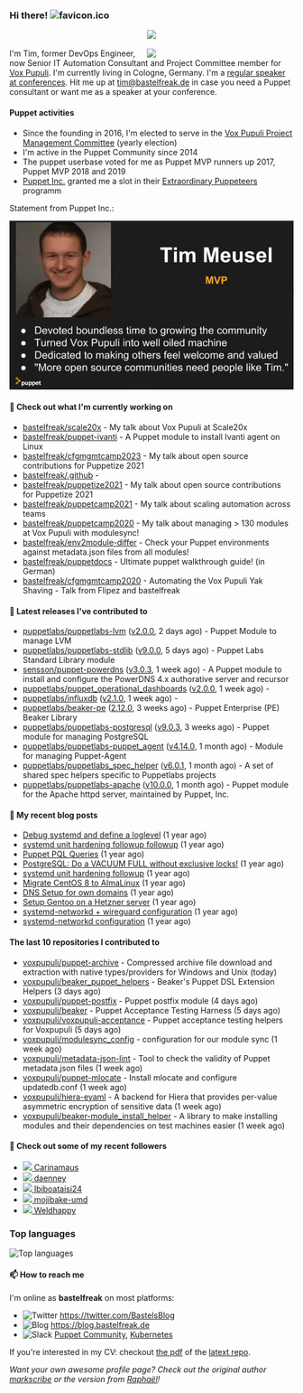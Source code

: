 ### Hi there! ![favicon.ico](https://raw.githubusercontent.com/bastelfreak/bastelfreak/master/favicon.ico)

<p align="center">
  <a href="https://github.com/ryo-ma/github-profile-trophy"><img src="https://github-profile-trophy.vercel.app/?username=bastelfreak&theme=darkhub&margin-w=15&margin-h=15&no-frame=true&column=5"/></a>
</p>

<img align="right" src="https://avatars.githubusercontent.com/bastelfreak" width="260">

I'm Tim, former DevOps Engineer, now Senior IT Automation Consultant and Project
Committee member for [Vox Pupuli](https://voxpupuli.org).
I'm currently living in Cologne, Germany. I'm a
[regular speaker at conferences](https://github.com/bastelfreak/talks#collection-of-talks-proposals-and-related-stuff).
Hit me up at [tim@bastelfreak.de](mailto:tim@bastelfeak.de) in case you need a
Puppet consultant or want me as a speaker at your conference.

#### Puppet activities

* Since the founding in 2016, I'm elected to serve in the [Vox Pupuli Project Management Committee](https://voxpupuli.org/blog/2016/10/12/pmc-election-results/) (yearly election)
* I'm active in the Puppet Community since 2014
* The puppet userbase voted for me as Puppet MVP runners up 2017, Puppet MVP 2018 and 2019
* [Puppet Inc.](https://puppet.com) granted me a slot in their [Extraordinary Puppeteers](https://puppet-champions.github.io/profiles.html) programm

Statement from Puppet Inc.:

![mvp statement](https://raw.githubusercontent.com/bastelfreak/bastelfreak/master/MVP.png)

#### 🌱 Check out what I'm currently working on


- [bastelfreak/scale20x](https://github.com/bastelfreak/scale20x) - My talk about Vox Pupuli at Scale20x
- [bastelfreak/puppet-ivanti](https://github.com/bastelfreak/puppet-ivanti) - A Puppet module to install Ivanti agent on Linux
- [bastelfreak/cfgmgmtcamp2023](https://github.com/bastelfreak/cfgmgmtcamp2023) - My talk about open source contributions for Puppetize 2021
- [bastelfreak/.github](https://github.com/bastelfreak/.github) - 
- [bastelfreak/puppetize2021](https://github.com/bastelfreak/puppetize2021) - My talk about open source contributions for Puppetize 2021
- [bastelfreak/puppetcamp2021](https://github.com/bastelfreak/puppetcamp2021) - My talk about scaling automation across teams
- [bastelfreak/puppetcamp2020](https://github.com/bastelfreak/puppetcamp2020) - My talk about managing &gt; 130 modules at Vox Pupuli with modulesync!
- [bastelfreak/env2module-differ](https://github.com/bastelfreak/env2module-differ) - Check your Puppet environments against metadata.json files from all modules!
- [bastelfreak/puppetdocs](https://github.com/bastelfreak/puppetdocs) - Ultimate puppet walkthrough guide! (in German)
- [bastelfreak/cfgmgmtcamp2020](https://github.com/bastelfreak/cfgmgmtcamp2020) - Automating the Vox Pupuli Yak Shaving - Talk from Flipez and bastelfreak

#### 🔭 Latest releases I've contributed to


- [puppetlabs/puppetlabs-lvm](https://github.com/puppetlabs/puppetlabs-lvm) ([v2.0.0](https://github.com/puppetlabs/puppetlabs-lvm/releases/tag/v2.0.0), 2 days ago) - Puppet Module to manage LVM
- [puppetlabs/puppetlabs-stdlib](https://github.com/puppetlabs/puppetlabs-stdlib) ([v9.0.0](https://github.com/puppetlabs/puppetlabs-stdlib/releases/tag/v9.0.0), 5 days ago) - Puppet Labs Standard Library module
- [sensson/puppet-powerdns](https://github.com/sensson/puppet-powerdns) ([v3.0.3](https://github.com/sensson/puppet-powerdns/releases/tag/v3.0.3), 1 week ago) - A Puppet module to install and configure the PowerDNS 4.x authorative server and recursor
- [puppetlabs/puppet_operational_dashboards](https://github.com/puppetlabs/puppet_operational_dashboards) ([v2.0.0](https://github.com/puppetlabs/puppet_operational_dashboards/releases/tag/v2.0.0), 1 week ago) - 
- [puppetlabs/influxdb](https://github.com/puppetlabs/influxdb) ([v2.1.0](https://github.com/puppetlabs/influxdb/releases/tag/v2.1.0), 1 week ago) - 
- [puppetlabs/beaker-pe](https://github.com/puppetlabs/beaker-pe) ([2.12.0](https://github.com/puppetlabs/beaker-pe/releases/tag/2.12.0), 3 weeks ago) - Puppet Enterprise (PE) Beaker Library
- [puppetlabs/puppetlabs-postgresql](https://github.com/puppetlabs/puppetlabs-postgresql) ([v9.0.3](https://github.com/puppetlabs/puppetlabs-postgresql/releases/tag/v9.0.3), 3 weeks ago) - Puppet module for managing PostgreSQL
- [puppetlabs/puppetlabs-puppet_agent](https://github.com/puppetlabs/puppetlabs-puppet_agent) ([v4.14.0](https://github.com/puppetlabs/puppetlabs-puppet_agent/releases/tag/v4.14.0), 1 month ago) - Module for managing Puppet-Agent
- [puppetlabs/puppetlabs_spec_helper](https://github.com/puppetlabs/puppetlabs_spec_helper) ([v6.0.1](https://github.com/puppetlabs/puppetlabs_spec_helper/releases/tag/v6.0.1), 1 month ago) - A set of shared spec helpers specific to Puppetlabs projects
- [puppetlabs/puppetlabs-apache](https://github.com/puppetlabs/puppetlabs-apache) ([v10.0.0](https://github.com/puppetlabs/puppetlabs-apache/releases/tag/v10.0.0), 1 month ago) - Puppet module for the Apache httpd server, maintained by Puppet, Inc. 

#### 📜 My recent blog posts


- [Debug systemd and define a loglevel](https://blog.bastelfreak.de/2022/02/debug-systemd-and-define-a-loglevel/) (1 year ago)
- [systemd unit hardening followup followup](https://blog.bastelfreak.de/2022/01/systemd-unit-hardening-followup-followup/) (1 year ago)
- [Puppet PQL Queries](https://blog.bastelfreak.de/2022/01/puppet-pql-queries/) (1 year ago)
- [PostgreSQL: Do a VACUUM FULL without exclusive locks!](https://blog.bastelfreak.de/2022/01/postgresql-do-a-vacuum-full-without-exclusive-locks/) (1 year ago)
- [systemd unit hardening followup](https://blog.bastelfreak.de/2022/01/systemd-unit-hardening-followup/) (1 year ago)
- [Migrate CentOS 8 to AlmaLinux](https://blog.bastelfreak.de/2022/01/migrate-centos-8-to-almalinux/) (1 year ago)
- [DNS Setup for own domains](https://blog.bastelfreak.de/2022/01/dns-setup-for-own-domains/) (1 year ago)
- [Setup Gentoo on a Hetzner server](https://blog.bastelfreak.de/2022/01/setup-gentoo-on-a-hetzner-server/) (1 year ago)
- [systemd-networkd &#43; wireguard configuration](https://blog.bastelfreak.de/2022/01/systemd-networkd-wireguard-configuration/) (1 year ago)
- [systemd-networkd configuration](https://blog.bastelfreak.de/2022/01/systemd-networkd-configuration/) (1 year ago)

#### The last 10 repositories I contributed to


- [voxpupuli/puppet-archive](https://github.com/voxpupuli/puppet-archive) - Compressed archive file download and extraction with native types/providers for Windows and Unix (today)
- [voxpupuli/beaker_puppet_helpers](https://github.com/voxpupuli/beaker_puppet_helpers) - Beaker&#39;s Puppet DSL Extension Helpers (3 days ago)
- [voxpupuli/puppet-postfix](https://github.com/voxpupuli/puppet-postfix) - Puppet postfix module (4 days ago)
- [voxpupuli/beaker](https://github.com/voxpupuli/beaker) - Puppet Acceptance Testing Harness (5 days ago)
- [voxpupuli/voxpupuli-acceptance](https://github.com/voxpupuli/voxpupuli-acceptance) - Puppet acceptance testing helpers for Voxpupuli (5 days ago)
- [voxpupuli/modulesync_config](https://github.com/voxpupuli/modulesync_config) - configuration for our module sync (1 week ago)
- [voxpupuli/metadata-json-lint](https://github.com/voxpupuli/metadata-json-lint) - Tool to check the validity of Puppet metadata.json files (1 week ago)
- [voxpupuli/puppet-mlocate](https://github.com/voxpupuli/puppet-mlocate) - Install mlocate and configure updatedb.conf (1 week ago)
- [voxpupuli/hiera-eyaml](https://github.com/voxpupuli/hiera-eyaml) - A backend for Hiera that provides per-value asymmetric encryption of sensitive data (1 week ago)
- [voxpupuli/beaker-module_install_helper](https://github.com/voxpupuli/beaker-module_install_helper) - A library to make installing modules and their dependencies on test machines easier (1 week ago)

#### 👥 Check out some of my recent followers


- [<img src="https://avatars.githubusercontent.com/u/131788756?v=4" height="20"/> Carinamaus](https://github.com/Carinamaus)
- [<img src="https://avatars.githubusercontent.com/u/569574?u=b6f8f44b60657870b2afd38f4bb5756f4506b289&amp;v=4" height="20"/> daenney](https://github.com/daenney)
- [<img src="https://avatars.githubusercontent.com/u/128357418?v=4" height="20"/> Ibiboataisi24](https://github.com/Ibiboataisi24)
- [<img src="https://avatars.githubusercontent.com/u/6052586?u=1c27d2f6c33b9ce63ad9781f0bb9cbdc13c62702&amp;v=4" height="20"/> mojibake-umd](https://github.com/mojibake-umd)
- [<img src="https://avatars.githubusercontent.com/u/113218208?u=4c304cfb06f0ad89dee80bd5e857067702b10bbd&amp;v=4" height="20"/> Weldhappy](https://github.com/Weldhappy)

### Top languages

![Top languages](https://github-readme-stats.vercel.app/api/top-langs/?username=bastelfreak&hide_title=true)

#### 📫 How to reach me

I'm online as **bastelfreak** on most platforms:

- <img src="https://raw.githubusercontent.com/FortAwesome/Font-Awesome/master/svgs/brands/twitter.svg" width="20" alt="Twitter" /> https://twitter.com/BastelsBlog
- <img src="https://raw.githubusercontent.com/FortAwesome/Font-Awesome/master/svgs/brands/wordpress.svg" width="20" alt="Blog" /> https://blog.bastelfreak.de
- <img src="https://raw.githubusercontent.com/FortAwesome/Font-Awesome/master/svgs/brands/slack.svg" width="20" alt="Slack" /> [Puppet Community](https://slack.puppet.com/), [Kubernetes](https://slack.k8s.io/)

If you're interested in my CV: checkout [the pdf](https://github.com/bastelfreak/cv/raw/master/content-en.pdf) of the [latext repo](https://github.com/bastelfreak/cv#readme).

*Want your own awesome profile page? Check out the original author [markscribe](https://github.com/muesli/markscribe) or the version from [Raphaël](https://github.com/raphink/raphink#hi-there-)!*
